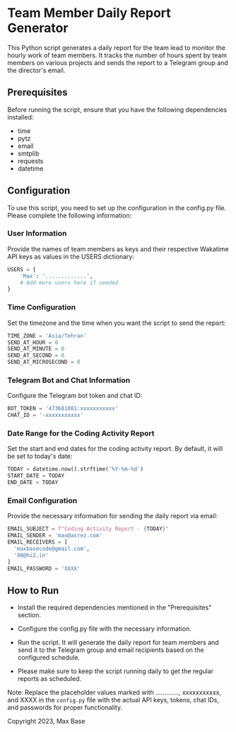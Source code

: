 # Team Member Daily Report Generator

This Python script generates a daily report for the team lead to monitor the hourly work of team members. It tracks the number of hours spent by team members on various projects and sends the report to a Telegram group and the director's email.

## Prerequisites

Before running the script, ensure that you have the following dependencies installed:

- time
- pytz
- email
- smtplib
- requests
- datetime

## Configuration

To use this script, you need to set up the configuration in the config.py file. Please complete the following information:

### User Information

Provide the names of team members as keys and their respective Wakatime API keys as values in the USERS dictionary:

```python
USERS = {
    'Max': '.............',
    # Add more users here if needed
}
```

### Time Configuration

Set the timezone and the time when you want the script to send the report:

```python
TIME_ZONE = 'Asia/Tehran'
SEND_AT_HOUR = 0
SEND_AT_MINUTE = 0
SEND_AT_SECOND = 0
SEND_AT_MICROSECOND = 0
```

### Telegram Bot and Chat Information

Configure the Telegram bot token and chat ID:

```python
BOT_TOKEN = '473681081:xxxxxxxxxxx'
CHAT_ID = '-xxxxxxxxxxx'
```

### Date Range for the Coding Activity Report

Set the start and end dates for the coding activity report. By default, it will be set to today's date:

```python
TODAY = datetime.now().strftime('%Y-%m-%d')
START_DATE = TODAY
END_DATE = TODAY
```

### Email Configuration

Provide the necessary information for sending the daily report via email:

```python
EMAIL_SUBJECT = f"Coding Activity Report - {TODAY}"
EMAIL_SENDER = 'max@asrez.com'
EMAIL_RECEIVERS = [
  'maxbasecode@gmail.com',
  '98@hi2.in'
]
EMAIL_PASSWORD = 'XXXX'
```

## How to Run

- Install the required dependencies mentioned in the "Prerequisites" section.

- Configure the config.py file with the necessary information.

- Run the script. It will generate the daily report for team members and send it to the Telegram group and email recipients based on the configured schedule.

- Please make sure to keep the script running daily to get the regular reports as scheduled.

Note: Replace the placeholder values marked with ............., xxxxxxxxxxx, and XXXX in the `config.py` file with the actual API keys, tokens, chat IDs, and passwords for proper functionality.

Copyright 2023, Max Base
